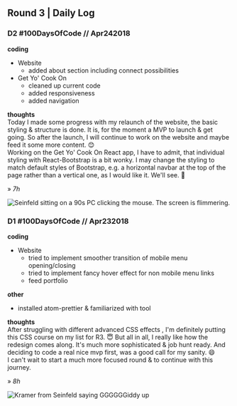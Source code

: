 ## Round 3 | Daily Log

### **D2 #100DaysOfCode // Apr242018**

**coding**

* Website
  * added about section including connect possibilities
* Get Yo' Cook On
  * cleaned up current code
  * added responsiveness
  * added navigation

**thoughts**  
Today I made some progress with my relaunch of the website, the basic styling & structure is done. It is, for the moment a MVP to launch & get going. So after the launch, I will continue to work on the website and maybe feed it some more content. 😊  
Working on the Get Yo' Cook On React app, I have to admit, that individual styling with React-Bootstrap is a bit wonky. I may change the styling to match default styles of Bootstrap, e.g. a horizontal navbar at the top of the page rather than a vertical one, as I would like it. We'll see. 🙂

» _7h_

![Seinfeld sitting on a 90s PC clicking the mouse. The screen is flimmering.](https://i.giphy.com/media/g9501fwdefkXu/giphy.webp)

### **D1 #100DaysOfCode // Apr232018**

**coding**

* Website
  * tried to implement smoother transition of mobile menu opening/closing
  * tried to implement fancy hover effect for non mobile menu links
  * feed portfolio

**other**

* installed atom-prettier & familiarized with tool

**thoughts**  
After struggling with different advanced CSS effects , I'm definitely putting this CSS course on my list for R3. 😇 But all in all, I really like how the redesign comes along. It's much more sophisticated & job hunt ready. And deciding to code a real nice mvp first, was a good call for my sanity. 😄  
I can't wait to start a much more focused round & to continue with this journey.

» _8h_

![Kramer from Seinfeld saying GGGGGGiddy up](https://i.giphy.com/media/aMh59aKR8vjdC/giphy.webp)
